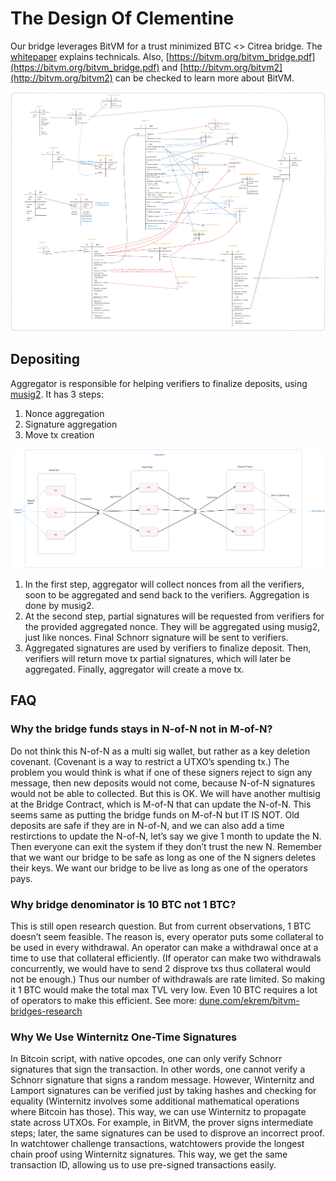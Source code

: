 # The Design Of Clementine

Our bridge leverages BitVM for a trust minimized BTC <> Citrea bridge. The
[whitepaper](https://citrea.xyz/clementine_whitepaper.pdf) explains technicals.
Also, [https://bitvm.org/bitvm_bridge.pdf](https://bitvm.org/bitvm_bridge.pdf)
and [http://bitvm.org/bitvm2](http://bitvm.org/bitvm2) can be checked to learn
more about BitVM.

![Clementine Tx Graph](images/clementine_diagram.png)

## Depositing

Aggregator is responsible for helping verifiers to finalize deposits, using
[musig2](https://github.com/bitcoin-core/secp256k1/blob/master/doc/musig.md#signing).
It has 3 steps:

1. Nonce aggregation
2. Signature aggregation
3. Move tx creation

![Move TX creation](images/move_tx_creation.png)

1. In the first step, aggregator will collect nonces from all the verifiers,
   soon to be aggregated and send back to the verifiers. Aggregation is done by
   musig2.
2. At the second step, partial signatures will be requested from verifiers for
   the provided aggregated nonce. They will be aggregated using musig2, just
   like nonces. Final Schnorr signature will be sent to verifiers.
3. Aggregated signatures are used by verifiers to finalize deposit. Then,
   verifiers will return move tx partial signatures, which will later be
   aggregated. Finally, aggregator will create a move tx.

## FAQ

### Why the bridge funds stays in N-of-N not in M-of-N?

Do not think this N-of-N as a multi sig wallet, but rather as a key deletion covenant. (Covenant is a way to restrict a UTXO’s spending tx.)
The problem you would think is what if one of these signers reject to sign any message, then new deposits would not come, because N-of-N signatures would not be able to collected. But this is OK. We will have another multisig at the Bridge Contract, which is M-of-N that can update the N-of-N. This seems same as putting the bridge funds on M-of-N but IT IS NOT. Old deposits are safe if they are in N-of-N, and we can also add a time restirctions to update the N-of-N, let’s say we give 1 month to update the N. Then everyone can exit the system if they don’t trust the new N. Remember that we want our bridge to be safe as long as one of the N signers deletes their keys. We want our bridge to be live as long as one of the operators pays.

### Why bridge denominator is 10 BTC not 1 BTC?

This is still open research question. But from current observations, 1 BTC doesn’t seem feasible. The reason is, every operator puts some collateral to be used in every withdrawal. An operator can make a withdrawal once at a time to use that collateral efficiently. (If operator can make two withdrawals concurrently, we would have to send 2 disprove txs thus collateral would not be enough.) Thus our number of withdrawals are rate limited. So making it 1 BTC would make the total max TVL very low. Even 10 BTC requires a lot of operators to make this efficient. See more: [dune.com/ekrem/bitvm-bridges-research](https://dune.com/ekrem/bitvm-bridges-research)

### Why We Use Winternitz One-Time Signatures

In Bitcoin script, with native opcodes, one can only verify Schnorr signatures that sign the transaction. In other words, one cannot verify a Schnorr signature that signs a random message. However, Winternitz and Lamport signatures can be verified just by taking hashes and checking for equality (Winternitz involves some additional mathematical operations where Bitcoin has those).
This way, we can use Winternitz to propagate state across UTXOs. For example, in BitVM, the prover signs intermediate steps; later, the same signatures can be used to disprove an incorrect proof.
In watchtower challenge transactions, watchtowers provide the longest chain proof using Winternitz signatures. This way, we get the same transaction ID, allowing us to use pre-signed transactions easily.
